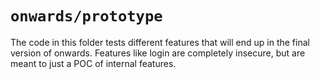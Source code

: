 # ```onwards/prototype```

The code in this folder tests different features that will end up in the final version of onwards. Features like login are completely insecure, but are meant to just a POC of internal features.
